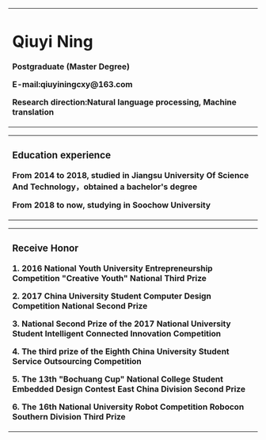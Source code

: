<table border="0">
  <tr>
    <td width="75%">
      <h1>Qiuyi Ning</h1>
      <p><b>Postgraduate (Master Degree)</b></p>
      <p><b>E-mail:qiuyiningcxy@163.com</b></p>
      <p><b>Research direction:Natural language processing, Machine translation</b></p>
    </td>
  </tr>
</table>
<table border="0">
  <tr>
    <td width="75%">
      <h3>Education experience</h3>
      <p><b>From 2014 to 2018, studied in Jiangsu University Of Science And Technology，obtained a bachelor's degree</b></p>
      <p><b>From 2018 to now, studying in Soochow University</b></p>
    </td>
  </tr>
</table>
<table border="0">
  <tr>
    <td width="75%">
      <h3>Receive Honor</h3>
      <p><b> 1. 2016 National Youth University Entrepreneurship Competition "Creative Youth" National Third Prize</b></p>
      <p><b> 2. 2017 China University Student Computer Design Competition National Second Prize</b></p>
      <p><b> 3. National Second Prize of the 2017 National University Student Intelligent Connected Innovation Competition</b></p>
      <p><b> 4. The third prize of the Eighth China University Student Service Outsourcing Competition</b></p>
      <p><b> 5. The 13th "Bochuang Cup" National College Student Embedded Design Contest East China Division Second Prize</b></p>
      <p><b> 6. The 16th National University Robot Competition Robocon Southern Division Third Prize</b></p>
    </td>
  </tr>
</table>
